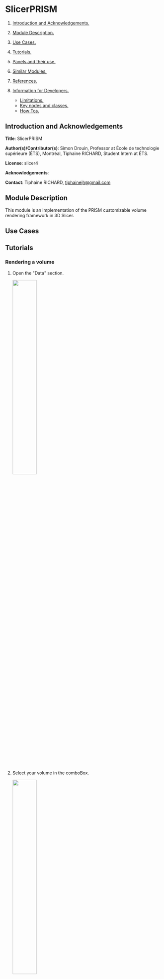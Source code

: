 # SlicerPRISM
1. [ Introduction and Acknowledgements. ](#intro)
2. [ Module Description. ](#desc)
3. [ Use Cases. ](#usec)
4. [ Tutorials. ](#tutos)
5. [ Panels and their use. ](#panels)
6. [ Similar Modules. ](#similar)
7. [ References. ](#ref)
8. [ Information for Developers. ](#info)

	* [ Limitations. ](#lim)
	* [ Key nodes and classes. ](#key)
	* [ How Tos. ](#howto)

<a name="intro"></a>

## Introduction and Acknowledgements
**Title**: SlicerPRISM

**Author(s)/Contributor(s)**: Simon Drouin, Professor at École de technologie supérieure (ÉTS), Montréal, Tiphaine RICHARD, Student Intern at ÉTS.

**License**: slicer4

**Acknowledgements**: 

**Contact**: Tiphaine RICHARD, tiphainejh@gmail.com

<a name="desc"></a>

## Module Description
This module is an implementation of the PRISM customizable volume rendering framework in 3D Slicer.

<a name="usec"></a>

## Use Cases

<a name="tutos"></a>

## Tutorials

<a name="rendering"></a>

### Rendering a volume
1. Open the "Data" section.

    <img src="https://github.com/ETS-vis-interactive/SlicerPRISM/docs/images/tutorials/render/1.png" width ="40%"/>
2. Select your volume in the comboBox.

    <img src="images/tutorials/render/2.png" width ="40%"/>    
3. Open the "View Setup" section.

    <img src="images/tutorials/render/3.png" width ="40%"/>
4. Apply the volume rendering to your volume by clicking on the "Volume Rendering" checkBox.

    <img src="images/tutorials/render/4.png" width ="40%"/>
### Applying a shader to a volume

1. [Render the volume](#rendering).
2. Open the "Custom Shader" section.

    <img src="images/tutorials/applyCS/2.png" width ="40%"/>
3. Select the shader of your choice in the comboBox.

4. Adjust the different parameters.

5. If you are currently developping the shader you can click on the "..." button in order to reload, duplicate or open the shader :
    
    <img src="images/tutorials/applyCS/345.png" width ="40%"/>

    * Reload the shader by clicking on the "Reload" button. This will reload all the new functionnalities added to the file containing the shader.
    * Duplicate the shader by clicking on the "Duplicate" button. This will create a duplicate class of the class containing the shader.
    * Open the shader by clicking on the "Open" button. This will open the class containing the shader in your favorite editor.
    
    <img src="images/tutorials/applyCS/6.png" width ="40%"/>

### Modifying the ROI of a volume

1. [Render the volume](#rendering).
2. Enable the cropping of the volume with the ROI by clicking on the "Enable Cropping" checkBox.

    <img src="images/tutorials/modifyROI/2.png" width ="40%"/>    
3. Display the ROI of the volume by clicking on the "Display ROI" checkBox.

    <img src="images/tutorials/modifyROI/3.png" width ="40%"/>
4. You can scale and rotate the ROI :

    <img src="images/tutorials/modifyROI/45.png" width ="40%"/>

    * Scale the ROI :
        1. Enable the scalling of the ROI by clicking on the "Enable Rotation" checkBox.
        2. Select one of the handle of the ROI and move it towards the center or the outside of the volume to scale the ROI.

        <img src="images/tutorials/modifyROI/scale.gif" width ="40%"/>    
    * Rotate the ROI :
        1. Enable the rotation of the ROI by clicking on the "Enable Rotation" checkBox.
        2. Select one of the side of the ROI and move it in any direction to rotate the ROI.

        <img src="images/tutorials/modifyROI/rotate.gif" width ="40%"/>

### Creating a new shader
1. Open the "Modify or Create Custom Shader" section.

    <img src="images/tutorials/createCS/1.png" width ="40%"/>
2. In the comboBox, select "Create new Custom Shader".

    <img src="images/tutorials/createCS/2.png" width ="40%"/>
3. Type the name of the shader that will be used as a class name.

    <img src="images/tutorials/createCS/3.png" width ="40%"/>
4. Type the display name of the shader that will be used in the UI.
5. Click the "Create" button.

    <img src="images/tutorials/createCS/45.png" width ="40%"/>
6. You can either :
    * Click on the "Edit" button and modify the python class manually.
    * Use the [ Add Code ](#addcode) and [ Add Parameter ](#addparam) tabs to modify the python class with the UI : 

        <img src="images/tutorials/createCS/6.png" width ="40%"/>

### Modifying an existing shader
1. Open "Modify or Create Custom Shader" section.

    <img src="images/tutorials/modifyCS/1.png" width ="40%"/>
2. In the comboBox, select the shader to modify.

    <img src="images/tutorials/modifyCS/2.png" width ="40%"/>
3. Use the [ Add Code ](#addcode) and [ Add Parameter ](#addparam) tabs to modify the python class UI : 

    <img src="images/tutorials/modifyCS/3.png" width ="40%"/>

<a name="addparam"></a>
### Adding a parameter to a shader from the UI

1. In the comboBox, select the type of the parameter to add to the shader. 

    <img src="images/tutorials/addParam/1.png" width ="40%"/>
2. Type the name of the parameter that will be used inside the shader.  

    <img src="images/tutorials/addParam/2.png" width ="40%"/>
3. Type the display name of the parameter that will be used in the UI.  

    <img src="images/tutorials/addParam/3.png" width ="40%"/>
4. Modify the values according to the parameter.  
5. Click the "Add Parameter" button.    

    <img src="images/tutorials/addParam/45.png" width ="40%"/>
6. Repeat steps 1-5 for each wanted parameter.

<a name="addcode"></a>
### Adding code to a shader from the UI

1. In the first comboBox, select the tag type of the code to be added to the shader.  

    <img src="images/tutorials/addCode/1.png" width ="40%"/>
2. In the second comboBox, select the tag of the code to be added to the shader.  

    <img src="images/tutorials/addCode/2.png" width ="40%"/>
3. To add the code you can either :  

    <img src="images/tutorials/addCode/3.png" width ="40%"/>   

    * Enter the code in the text area and click on the "Modify" button.
    * Click on the "Open File" button to enter the code directly in the python file.
4. Repeat steps 1-3 for each wanted code replacement.




<a name="panels"></a>
## Panels and their use

<table style="table-layout: fixed; width:100%; border: 1px grey; border-collapse: collapse;">
    <tr>
        <td style=" width:50%">
            <ul> 
                <li><b>Data</b> : Contains the volume required for SlicerPRISM. </li>
                <ul>
                    <li><b>Image Volume</b> : Select the current volume to render. </li>
                </ul>
            </ul>
        </td>
        <td>
            <img src="images/Data.png" alt="Data" width ="100%" title="Data"/>
        </td>
    </tr>
    <tr>
        <td style="width:50%">
            <ul> 
                <li> <b>View Setup</b> : Contains the controls for rendering the volume as well as controls for the cropping box (ROI) of the volume. </li>
                <ul>
                    <li><b>Volume Rendering</b> : Enable/Disable rendering the volume.</li>
                    <li><b>Enable Cropping</b> : Enable/Disable cropping the volume.</li>
                    <li><b>Display ROI</b> : Enable/Disable displaying the ROI of the volume.</li>
                    <li><b>Enable Scaling</b> : Enable/Disable scaling the ROI of the volume.</li>
                    <li><b>Enable Rotation</b> : Enable/Disable rotating the ROI of the volume.</li>
                </ul>
            </ul>
        </td>
        <td align="center" style="width:50%">
            <img src="images/ViewSetup.png" alt="ViewSetup" width ="100%" title="ViewSetup"/>
        </td>
    </tr>
    <tr>
        <td style="width:50%">
            <ul> 
                <li><b>Custom Shader</b> : Controls of the shader.</li>
                <ul>
                    <li><b>Custom Shader</b> : Name of the shader to be applied during the rendering.</li>
                    <li><b>Reload</b> : Reload the current shader.</li>
                    <li><b>Open</b> : Open the current shader source code.</li>
                    <li><b>Duplicate</b> : Duplicate the current shader source code.</li>
                </ul>
            </ul>
        </td>
        <td align="center" style="width:50%">
            <img src="images/CustomShader.png" alt="CustomShader" width ="100%" title="CustomShader"/>
        </td>
    </tr>
    <tr>
        <td rowspan=3 style="width:50%">
            <ul> 
                <li><b>Modify or Create Custom Shader</b> : Create or Modify a custom shader and add parameters.</li>
                <ul>
                    <li><b>Shader</b> : Name of the shader to modify or <i>Create new Custom Shader</i> to create a new one.</li>
                    <li><b>Class Name</b> : Name of the class that will be created.</li>
                    <li><b>Display Name</b> : Name of the shader that will be displayed in the UI.</li>
                    <li><b>Create</b> : Create the class.</li>
                    <li><b>Add Code</b> : Add a code that will replace a specific shader tag in the shader.</li>
                    <ul>
                        <li><b>Tag Type</b> : Type of the tag to be remplaced in the shader.</li>
                        <li><b>Shader Tag</b>: Tag to be remplaced in the shader.</li>
                        <li><b>Shader Code</b> : Code to replace the specified tag in the shader. Can be added directly in the </li>file by clicking <i>Open File</i>.
                        <li><b>Open File</b> : Open the class containing the shader.</li>
                        <li><b>Modify</b> : Apply the modifications the the class.</li>
                    </ul>
                    <li><b>Add Param</b> : Add specified parameters to the class that will be used in the shader.</li>
                    <ul>
                        <li><b>Type</b> : Type of the parameter.</li>
                        <li><b>Name</b> : Name of the parameter that will be used in the shader.</li>
                        <li><b>Display Name</b> : Name of the parameter that will be displayed in the UI.</li>
                        <li><b>Add Parameter</b> : Add the parameter in the class.</li>
                    </ul>
                </ul>
            </ul>
        </td>
        <td align="center" style="width:50%">
            <img src="images/MCCustomShader.png" alt="MCCustomShader" width ="100%" title="MCCustomShader"/>
        </td>
    </tr>
    <tr>
        <td align="center" style="width:50%">
            <img src="images/MCCustomShaderCode.png" alt="MCCustomShaderCode" width ="100%" title="MCCustomShaderCode"/>
        </td>
    </tr>
    <tr>
        <td align="center" style=" width:50%">
            <img src="images/MCCustomShaderParam.png" alt="MCCustomShaderParam" width ="100%" title="MCCustomShaderParam"/>
        </td>
    </tr>
</table>

<p align="center"><img src="images/UnderConstruction.gif" alt="UnderConstruction" width ="50%" title="MCCustomShaderParam"/></p>

<a name="similar"></a>
## Similar Modules

[VolumeRendering](https://www.slicer.org/wiki/Documentation/4.10/Modules/VolumeRendering)
<a name="ref"></a>
## References

[PRISM: An open source framework for the interactive design of GPU volume rendering shaders](https://journals.plos.org/plosone/article?id=10.1371/journal.pone.0193636)  
<a name="info"></a>
## Information for Developers

See [this page](https://ets-vis-interactive.github.io/SlicerPRISM/) for the full documentation.
<a name="lim"></a>
### Limitations

<a name="key"></a>
### Key nodes and classes

<a name="howto"></a>
### How Tos

